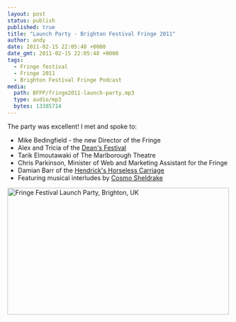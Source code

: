 ```yaml
---
layout: post
status: publish
published: true
title: "Launch Party - Brighton Festival Fringe 2011"
author: andy
date: 2011-02-15 22:05:48 +0000
date_gmt: 2011-02-15 22:05:48 +0000
tags:
  - Fringe festival
  - Fringe 2011
  - Brighton Festival Fringe Podcast
media:
  path: BFFP/fringe2011-launch-party.mp3
  type: audio/mp3
  bytes: 13385714
---
```

The party was excellent! I met and spoke to:

  * Mike Bedingfield - the new Director of the Fringe
  * Alex and Tricia of the <a href="http://www.deansfestival.org/" target="_blank">Dean's Festival</a>
  * Tarik Elmoutawaki of The Marlborough Theatre
  * Chris Parkinson, Minister of Web and Marketing Assistant for the Fringe
  * Damian Barr of the <a href="http://brightonfestivalfringe.org.uk/ticketing/listing.aspx?ev=2930&amp;et=13&amp;ed=14582" target="_blank">Hendrick's Horseless Carriage</a>
  * Featuring musical interludes by <a href="http://en-gb.facebook.com/people/Cosmo-Sheldrake/100000762597156" target="_blank">Cosmo Sheldrake</a>

<a data-flickr-embed="true"  href="https://www.flickr.com/photos/andywhitebrighton/26039272114/in/album-72157667074427991/" title="Fringe Festival Launch Party, Brighton, UK"><img src="https://farm2.staticflickr.com/1536/26039272114_1944c916b7.jpg" width="500" height="286" alt="Fringe Festival Launch Party, Brighton, UK"></a><script async src="//embedr.flickr.com/assets/client-code.js" charset="utf-8"></script>
